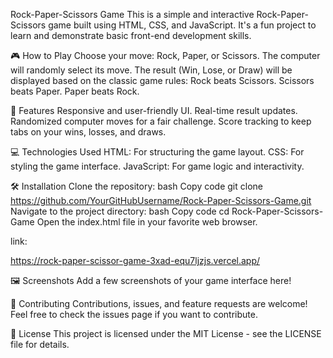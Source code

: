 Rock-Paper-Scissors Game
This is a simple and interactive Rock-Paper-Scissors game built using HTML, CSS, and JavaScript. It's a fun project to learn and demonstrate basic front-end development skills.

🎮 How to Play
Choose your move: Rock, Paper, or Scissors.
The computer will randomly select its move.
The result (Win, Lose, or Draw) will be displayed based on the classic game rules:
Rock beats Scissors.
Scissors beats Paper.
Paper beats Rock.


🌟 Features
Responsive and user-friendly UI.
Real-time result updates.
Randomized computer moves for a fair challenge.
Score tracking to keep tabs on your wins, losses, and draws.



💻 Technologies Used
HTML: For structuring the game layout.
CSS: For styling the game interface.
JavaScript: For game logic and interactivity.



🛠️ Installation
Clone the repository:
bash
Copy code
git clone https://github.com/YourGitHubUsername/Rock-Paper-Scissors-Game.git
Navigate to the project directory:
bash
Copy code
cd Rock-Paper-Scissors-Game
Open the index.html file in your favorite web browser.

link:

https://rock-paper-scissor-game-3xad-equ7ljzjs.vercel.app/

🖼️ Screenshots
Add a few screenshots of your game interface here!

🤝 Contributing
Contributions, issues, and feature requests are welcome! Feel free to check the issues page if you want to contribute.

📜 License
This project is licensed under the MIT License - see the LICENSE file for details.
